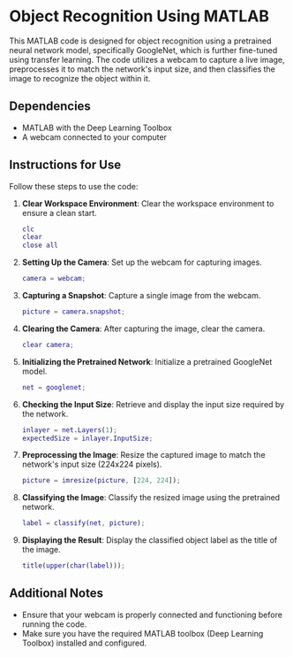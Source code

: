# Object Recognition Using MATLAB 

This MATLAB code is designed for object recognition using a pretrained neural network model, specifically GoogleNet, which is further fine-tuned using transfer learning. The code utilizes a webcam to capture a live image, preprocesses it to match the network's input size, and then classifies the image to recognize the object within it.

## Dependencies

- MATLAB with the Deep Learning Toolbox
- A webcam connected to your computer

## Instructions for Use

Follow these steps to use the code:

1. **Clear Workspace Environment**: Clear the workspace environment to ensure a clean start.

    ```matlab
    clc
    clear
    close all
    ```

2. **Setting Up the Camera**: Set up the webcam for capturing images.

    ```matlab
    camera = webcam;
    ```

3. **Capturing a Snapshot**: Capture a single image from the webcam.

    ```matlab
    picture = camera.snapshot;
    ```

4. **Clearing the Camera**: After capturing the image, clear the camera.

    ```matlab
    clear camera;
    ```

5. **Initializing the Pretrained Network**: Initialize a pretrained GoogleNet model.

    ```matlab
    net = googlenet;
    ```

6. **Checking the Input Size**: Retrieve and display the input size required by the network.

    ```matlab
    inlayer = net.Layers(1);
    expectedSize = inlayer.InputSize;
    ```

7. **Preprocessing the Image**: Resize the captured image to match the network's input size (224x224 pixels).

    ```matlab
    picture = imresize(picture, [224, 224]);
    ```

8. **Classifying the Image**: Classify the resized image using the pretrained network.

    ```matlab
    label = classify(net, picture);
    ```

9. **Displaying the Result**: Display the classified object label as the title of the image.

    ```matlab
    title(upper(char(label)));
    ```

## Additional Notes

- Ensure that your webcam is properly connected and functioning before running the code.
- Make sure you have the required MATLAB toolbox (Deep Learning Toolbox) installed and configured.

